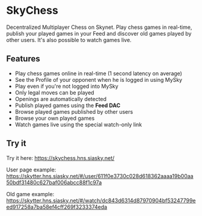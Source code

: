 # SkyChess

Decentralized Multiplayer Chess on Skynet. Play chess games in real-time, publish your played games in your Feed and discover old games played by other users. It's also possible to watch games live.

## Features

- Play chess games online in real-time (1 second latency on average)
- See the Profile of your opponent when he is logged in using MySky
- Play even if you're not logged into MySky
- Only legal moves can be played
- Openings are automatically detected
- Publish played games using the **Feed DAC**
- Browse played games published by other users
- Browse your own played games
- Watch games live using the special watch-only link

## Try it

Try it here: https://skychess.hns.siasky.net/

User page example: https://skytter.hns.siasky.net/#/user/611f0e3730c028d618362aaaa19b00aa50bdf31480c627baf006abcc88f1c97a

Old game example: https://skytter.hns.siasky.net/#/watch/dc843d6314d87970904bf53247799eed917258a7ba58ef4cff269f3233374eda
